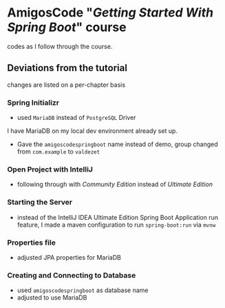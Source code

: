 # AmigosCode "*Getting Started With Spring Boot*" course

codes as I follow through the course.

## Deviations from the tutorial

changes are listed on a per-chapter basis

### Spring Initializr

- used `MariaDB` instead of `PostgreSQL` Driver

I have MariaDB on my local dev environment already set up.

- Gave the `amigoscodespringboot` name instead of demo, group changed from `com.example` to `valdezet`

### Open Project with IntelliJ 

- following through with *Community Edition* instead of *Ultimate Edition*

### Starting the Server

- instead of the IntelliJ IDEA Ultimate Edition Spring Boot Application run feature, I made a maven configuration to run `spring-boot:run` via `mvnw`

### Properties file 

- adjusted JPA properties for MariaDB

### Creating and Connecting to Database

- used `amigoscodespringboot` as database name
- adjusted to use MariaDB